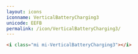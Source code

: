 ```yaml
---
layout: icons
iconname: VerticalBatteryCharging3
unicode: EEFB
permalink: /icon/VerticalBatteryCharging3/
---
```


``` html
<i class="mi mi-VerticalBatteryCharging3"></i>
```
